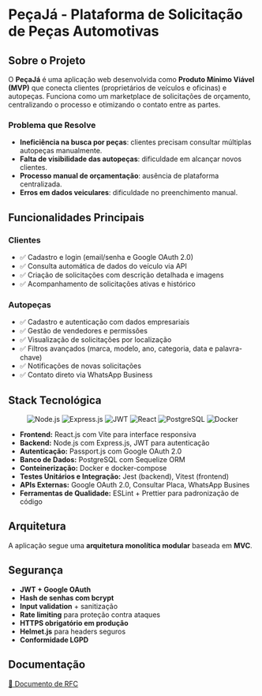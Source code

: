 # PeçaJá - Plataforma de Solicitação de Peças Automotivas

## Sobre o Projeto
O **PeçaJá** é uma aplicação web desenvolvida como **Produto Mínimo Viável (MVP)** que conecta clientes (proprietários de veículos e oficinas) e autopeças. Funciona como um marketplace de solicitações de orçamento, centralizando o processo e otimizando o contato entre as partes.

### Problema que Resolve
- **Ineficiência na busca por peças**: clientes precisam consultar múltiplas autopeças manualmente.  
- **Falta de visibilidade das autopeças**: dificuldade em alcançar novos clientes.  
- **Processo manual de orçamentação**: ausência de plataforma centralizada.  
- **Erros em dados veiculares**: dificuldade no preenchimento manual.  

## Funcionalidades Principais

### Clientes
- ✅ Cadastro e login (email/senha e Google OAuth 2.0)  
- ✅ Consulta automática de dados do veículo via API 
- ✅ Criação de solicitações com descrição detalhada e imagens  
- ✅ Acompanhamento de solicitações ativas e histórico  

### Autopeças
- ✅ Cadastro e autenticação com dados empresariais  
- ✅ Gestão de vendedores e permissões  
- ✅ Visualização de solicitações por localização  
- ✅ Filtros avançados (marca, modelo, ano, categoria, data e palavra-chave)  
- ✅ Notificações de novas solicitações
- ✅ Contato direto via WhatsApp Business

## Stack Tecnológica

<p align="center"> <img src="https://img.shields.io/badge/node.js-6DA55F?style=for-the-badge&logo=node.js&logoColor=white" alt="Node.js"/> <img src="https://img.shields.io/badge/express.js-%23404d59.svg?style=for-the-badge&logo=express&logoColor=%2361DAFB" alt="Express.js"/> <img src="https://img.shields.io/badge/JWT-black?style=for-the-badge&logo=JSON%20web%20tokens" alt="JWT"/> <img src="https://img.shields.io/badge/React-20232A?style=for-the-badge&logo=react&logoColor=61DAFB" alt="React"/> <img src="https://img.shields.io/badge/PostgreSQL-000?style=for-the-badge&logo=postgresql" alt="PostgreSQL"/> <img src="https://img.shields.io/badge/docker-%230db7ed.svg?style=for-the-badge&logo=docker&logoColor=white" alt="Docker"/> 

- **Frontend:** React.js com Vite para interface responsiva
- **Backend:** Node.js com Express.js, JWT para autenticação
- **Autenticação:** Passport.js com Google OAuth 2.0
- **Banco de Dados:** PostgreSQL com Sequelize ORM
- **Conteinerização:** Docker e docker-compose
- **Testes Unitários e Integração:** Jest (backend), Vitest (frontend)
- **APIs Externas:** Google OAuth 2.0, Consultar Placa, WhatsApp Busines
- **Ferramentas de Qualidade:** ESLint + Prettier para padronização de código

## Arquitetura

A aplicação segue uma **arquitetura monolítica modular** baseada em **MVC**.  

## Segurança
- **JWT + Google OAuth**  
- **Hash de senhas com bcrypt**  
- **Input validation** + sanitização  
- **Rate limiting** para proteção contra ataques  
- **HTTPS obrigatório em produção**  
- **Helmet.js** para headers seguros  
- **Conformidade LGPD**

## Documentação
[📄 Documento de RFC](https://github.com/user-attachments/files/22353400/RFC__PecaJa.pdf)
